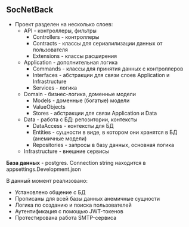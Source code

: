 ## SocNetBack
- Проект разделен на несколько слоев:
  - API - контроллеры, фильтры
    - Controllers - контроллеры
    - Contracts - классы для сериалилизации данных от пользователя
    - Extensions - классы расширения
  - Application - дополнительная логика
    - Commands - классы для принятия данных с контроллеров
    - Interfaces - абстракции для связи слоев Application и Infrastructure
    - Services - логика
  - Domain - бизнес-логика, доменные модели
    - Models - доменные (богатые) модели
    - ValueObjects
    - Stores - абстракции для связи Application и Data
  - Data - работа с БД: репозитории, контексты
     - DataAccess - контексты для БД
     - Entities - сущности в виде, в котором они хранятся в БД (анемичные модели)
     - Repositories - запросы в базу данных, основная логика
  - Infrastructure - внешние сервисы

**База данных** - postgres. Connection string находится в appsettings.Development.json

В данный момент реализовано:
- Установлено общение с БД
- Прописаны для всей базы данных анемичные сущности
- Логика по созданию и поиска пользователей
- Аутентификация с помощью JWT-токенов
- Протестирована работа SMTP-сервиса
